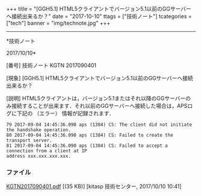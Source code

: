 ﻿+++
title = "[GGH5.1] HTML5クライアントでバージョン5.1以前のGGサーバーへ接続出来るか？"
date = "2017-10-10"
ttags = ["技術ノート"]
tcategories = ["tech"]
banner = "img/technote.jpg"
+++

-----------------------------------------------------------------------------------------------------------------------------

*技術ノート

2017/10/10*


[番号]
技術ノート KGTN 2017090401

[現象]
[GGH5.1]
HTML5クライアントでバージョン5.1以前のGGサーバーへ接続出来るか？

[説明]
HTML5クライアントは，バージョン5.1またはそれ以降のGGサーバーのみ接続することが出来ます．それ以前のGGサーバーへ接続した場合は，APSログに下記の
（エラー） 情報が記録されます．

    79 2017-09-04 14:45:36.090 aps (1384) CS: The client did not initiate the handshake operation.
    80 2017-09-04 14:45:36.090 aps (1384) CS: Failed to create the transport server.
    81 2017-09-04 14:45:36.090 aps (1384) CS: Failed to accept a connection from a client at IP
    address xxx.xxx.xxx.xxx.


### ファイル

 
 


[KGTN2017090401.pdf](http://techreport.kitasp.net/attachments/download/3817/KGTN2017090401.pdf)
 [(35 KB)] [kitasp 技術センター, 2017/10/10
10:41]


 


 

